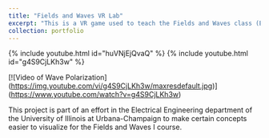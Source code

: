 ```yaml
---
title: "Fields and Waves VR Lab"
excerpt: "This is a VR game used to teach the Fields and Waves class (ECE 329) at the University of Illinois at Urbana-Champaign. <br/><img src='/images/500x300.png'>"
collection: portfolio
---
```

{% include youtube.html id="huVNjEjQvaQ" %}
{% include youtube.html id="g4S9CjLKh3w" %}

[![Video of Wave Polarization]
(https://img.youtube.com/vi/g4S9CjLKh3w/maxresdefault.jpg)]
(https://www.youtube.com/watch?v=g4S9CjLKh3w)

This project is part of an effort in the Electrical Engineering department of the University of Illinois at Urbana-Champaign to make certain concepts easier to visualize for the Fields and Waves I course. 